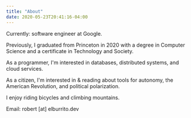 ```yaml
---
title: "About"
date: 2020-05-23T20:41:16-04:00
---
```


Currently: software engineer at Google.

Previously, I graduated from Princeton in 2020 with a degree in Computer Science and a certificate in Technology and Society.

As a programmer, I'm interested in databases, distributed systems, and cloud services.

As a citizen, I'm interested in & reading about tools for autonomy, the American Revolution, and political polarization.

I enjoy riding bicycles and climbing mountains.

Email: robert [at] elburrito.dev
